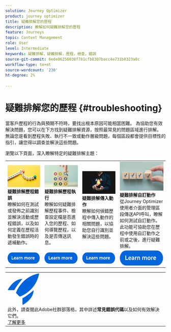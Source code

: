 ```yaml
---
solution: Journey Optimizer
product: journey optimizer
title: 疑難排解您的歷程
description: 瞭解如何疑難排解您的歷程
feature: Journeys
topic: Content Management
role: User
level: Intermediate
keywords: 疑難排解，疑難排解，歷程，檢查，錯誤
source-git-commit: 6ede06256038f781cfb8307bacc4e731b0323a8c
workflow-type: tm+mt
source-wordcount: '230'
ht-degree: 2%

---
```


# 疑難排解您的歷程 {#troubleshooting}

當客戶歷程的行為與預期不符時，要找出根本原因可能相當困難。 為協助您有效解決問題，您可以在下方找到疑難排解資源，按照最常見的問題區域進行排解。 無論您是看到歷程失敗、執行不一致或動作層級問題，每個區段都會提供目標性的指引，讓您得以調查並解決這些問題。

瀏覽以下頁面，深入瞭解特定的疑難排解主題：



<table style="table-layout:fixed">
  <tr style="border: 0;">
    <td>
    <a href="../building-journeys/troubleshooting.md"><img src="../assets/do-not-localize/troubleshooting.jpeg"></a>
    <div><strong>疑難排解歷程錯誤</strong><br/>瞭解如何在測試或發佈之前識別並解決活動或歷程錯誤，以及如何定義在歷程活動發生錯誤時的遞補動作。</div>
    </td>
    <td>
    <a href="../building-journeys/troubleshooting-execution.md"><img src="../assets/do-not-localize/ao-audiences.jpeg"></a>
    <div><strong>疑難排解歷程執行</strong><br/>瞭解如何疑難排解歷程事件、檢查設定檔是否進入您的歷程、如何導覽歷程，以及是否傳送訊息。</div>
    </td>
    <td>
    <a href="..building-journeys/troubleshooting-inbound.md" "><img src="../assets/do-not-localize/in-app.jpg"></a>
    <div><strong>疑難排解傳入動作</strong><br/>瞭解如何偵錯歷程中傳入動作的相關問題，以協助您自行識別並解決這些問題。</div>
    </td>
    <td>
    <a href="../action/troubleshoot-custom-action.md"><img src="../assets/do-not-localize/lp-list.jpg"></a>
    <div><strong>疑難排解自訂動作</strong><br/>從Journey Optimizer使用者介面的管理區段傳送API呼叫，瞭解如何測試自訂動作。 此功能可協助您在歷程中使用自訂動作之前或之後，進行疑難排解。</div>
    </td>
  </tr>
  <tr style="border: 0;">
    <td align="center"><a href="../building-journeys/troubleshooting.md"><img src="../assets/do-not-localize/learn-more-button.svg"></a></td>
    <td align="center"><a href="../building-journeys/troubleshooting-execution.md"><img src="../assets/do-not-localize/learn-more-button.svg"></a></td>
    <td align="center"><a href="../building-journeys/troubleshooting-inbound.md"><img src="../assets/do-not-localize/learn-more-button.svg"></a></td>
    <td align="center"><a href="../action/troubleshoot-custom-action.md"><img src="../assets/do-not-localize/learn-more-button.svg"></a></td>
    </tr>
</table>

<!--

<table style="table-layout:fixed">
<tr style="border: 0;">
  <td>
    <div><img alt="Troubleshoot journey errors" src="../assets/do-not-localize/troubleshooting.jpeg" /> 
    <br><ul><li><a href="../building-journeys/troubleshooting.md">Troubleshoot journey errors</a> - Learn how to identify and resolve activity or journey errors before test or publication, and how to define a fallback action in case of an error in journey activities.</li>
    <li><a href="../building-journeys/troubleshooting-execution.md">Troubleshoot journey execution</a> - Understand how to troubleshoot journey events, check if profiles entered your journey, how they navigate through it, and if messsages are sent.</li>
     <li><a href="../building-journeys/troubleshooting-inbound.md">Troubleshoot inbound actions</a> - Learn how to debug issues related to inbound actions in a journey, in order to help you identify and resolve them on your own.</li>
     <li><a href="../action/troubleshoot-custom-action.md">Troubleshoot a custom action</a> - Learn how to test your custom actions by sending API calls from the administration section of Journey Optimizer user interface. This capability helps you troubleshoot your custom actions before or after using them in a journey.</li>
    <ul>
    <div>
     <a href="../integrations/ajo-integrations.md">Learn more</a></div>
    </div>
    <br>
  </td>
</tr>
</table>
-->

<!--
* **[Troubleshoot journey errors](../building-journeys/troubleshooting.md)**
  Learn how to identify and resolve activity or journey errors before test or publication, and how to define a fallback action in case of an error in journey activities.

* **[Troubleshoot journey execution](../building-journeys/troubleshooting-execution.md)**
  Understand how to troubleshoot journey events, check if profiles entered your journey, how they navigate through it, and if messsages are sent.

* **[Troubleshoot inbound actions](../building-journeys/troubleshooting-inbound.md)**
  Learn how to debug issues related to inbound actions in a journey, in order to help you identify and resolve them on your own.

* **[Troubleshoot a custom action](../action/troubleshoot-custom-action.md)**
  Learn how to test your custom actions by sending API calls from the administration section of Journey Optimizer user interface. This capability helps you troubleshoot your custom actions before or after using them in a journey.

-->



<table style="table-layout:fixed">
<tr style="border: 0;">
  <td>
    <div>
    <a href="https://experienceleaguecommunities.adobe.com/t5/journey-optimizer-blogs/demystifying-adobe-journey-optimizer-error-codes-root-causes-and/ba-p/760884">
    <img alt="瞭解常見錯誤代碼" src="../assets/do-not-localize/icon-quick-start.svg" /></a> 
    <br>此外，請查閱此Adobe社群部落格，其中詳述<strong>常見錯誤代碼</strong>以及如何有效解決它們。
    </div>
      <div>
     <a href="https://experienceleaguecommunities.adobe.com/t5/journey-optimizer-blogs/demystifying-adobe-journey-optimizer-error-codes-root-causes-and/ba-p/760884" target="_blank">了解更多</a></div>
    </div>
  </td>
</tr>
</table>


